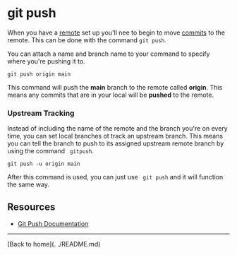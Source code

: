 # git push

When you have a [remote](./REMOTE.md) set up you'll nee to begin to move [commits](./COMMIT.md) to the remote. 
This can be done with the command `git push`. 

You can attach a name and branch name to your command to specify where you're pushing it to. 

```
git push origin main
```

This command will push the **main** branch to the remote called **origin**.
This means any commits that are in your local will be **pushed** to the remote. 

### Upstream Tracking

Instead of including the name of the remote and the branch you're on every time, you can set local branches ot track an upstream branch. 
This means you can tell the branch to push to its assigned upstream remote branch by using the command ` gitpush`.

```
git push -u origin main
```

After this command is used, you can just use ` git push` and it will function the same way. 

## Resources

- [Git Push Documentation](https://git-scm.com/docs/git-push)

---

[Back to home](. ./README.md)
